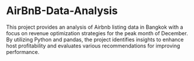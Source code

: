 # AirBnB-Data-Analysis
This project provides an analysis of Airbnb listing data in Bangkok with a focus on revenue optimization strategies for the peak month of December. By utilizing Python and pandas, the project identifies insights to enhance host profitability and evaluates various recommendations for improving performance.
